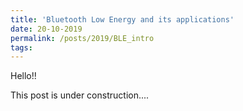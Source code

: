 ```yaml
---
title: 'Bluetooth Low Energy and its applications'
date: 20-10-2019
permalink: /posts/2019/BLE_intro
tags:
---
```


Hello!!

This post is under construction....
